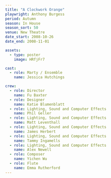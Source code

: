 ```yaml
---
title: "A Clockwork Orange"
playwright: Anthony Burgess
period: Autumn
season: In House
season_sort: 50
venue: New Theatre
date_start: 2008-10-26
date_end: 2008-11-01

assets:
  - type: poster
    image: HRfjFr7

cast:
  - role: Marty / Ensemble
    name: Jessica Hutchings

crew:
  - role: Director
    name: Fu Baxter
  - role: Designer
    name: Katie Blumenblatt
  - role: Lighting, Sound and Computer Effects
    name: Phil Geller
  - role: Lighting, Sound and Computer Effects
    name: Matt Leventhall
  - role: Lighting, Sound and Computer Effects
    name: James Herbert
  - role: Lighting, Sound and Computer Effects
    name: Tammy Ingamells
  - role: Lighting, Sound and Computer Effects
    name: Alex Newell
  - role: Composer
    name: Yichen Wu
  - role: Flute
    name: Emma Rutherford
---
```



